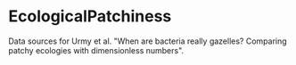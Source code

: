 # EcologicalPatchiness
Data sources for Urmy et al. "When are bacteria really gazelles? Comparing patchy ecologies with dimensionless numbers".  
